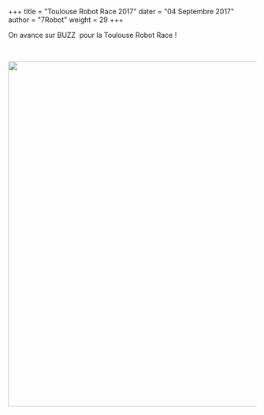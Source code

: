 +++
title = "Toulouse Robot Race 2017"
dater = "04 Septembre 2017"
author = "7Robot"
weight = 29
+++

<p>
	On avance sur BUZZ&nbsp; pour la Toulouse Robot Race !&nbsp;&nbsp;&nbsp;&nbsp;&nbsp;&nbsp;&nbsp;&nbsp;&nbsp;&nbsp;</p><br/>
<p><img src="/img/articles/20170904_152900.jpg" width="700"/><p/>

